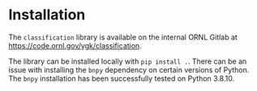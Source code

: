 # Installation

The `classification` library is available on the internal
ORNL Gitlab at https://code.ornl.gov/ygk/classification.

The library can be installed locally with `pip install .`.
There can be an issue with installing the `bnpy` dependency
on certain versions of Python. The `bnpy` installation has been
successfully tested on Python 3.8.10.
